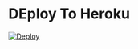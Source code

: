 # DEploy To Heroku
[![Deploy](https://www.herokucdn.com/deploy/button.svg)](https://heroku.com/deploy?template=https://github.com/Ruben323h/javiNew-upload)
